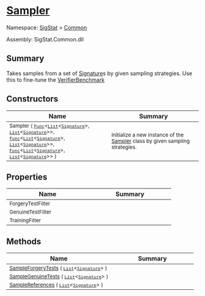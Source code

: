 # [Sampler](./Sampler.md)

Namespace: [SigStat]() > [Common](./README.md)

Assembly: SigStat.Common.dll

## Summary
Takes samples from a set of [Signature](https://github.com/hargitomi97/sigstat/blob/master/docs/md/SigStat/Common/Signature.md)s by given sampling strategies.  Use this to fine-tune the [VerifierBenchmark](https://github.com/hargitomi97/sigstat/blob/master/docs/md/SigStat/Common/VerifierBenchmark.md)

## Constructors

| Name | Summary | 
| --- | --- | 
| <sub>Sampler ( [`Func`](https://docs.microsoft.com/en-us/dotnet/api/System.Func-2)\<[`List`](https://docs.microsoft.com/en-us/dotnet/api/System.Collections.Generic.List-1)\<[`Signature`](./Signature.md)>, [`List`](https://docs.microsoft.com/en-us/dotnet/api/System.Collections.Generic.List-1)\<[`Signature`](./Signature.md)>>, [`Func`](https://docs.microsoft.com/en-us/dotnet/api/System.Func-2)\<[`List`](https://docs.microsoft.com/en-us/dotnet/api/System.Collections.Generic.List-1)\<[`Signature`](./Signature.md)>, [`List`](https://docs.microsoft.com/en-us/dotnet/api/System.Collections.Generic.List-1)\<[`Signature`](./Signature.md)>>, [`Func`](https://docs.microsoft.com/en-us/dotnet/api/System.Func-2)\<[`List`](https://docs.microsoft.com/en-us/dotnet/api/System.Collections.Generic.List-1)\<[`Signature`](./Signature.md)>, [`List`](https://docs.microsoft.com/en-us/dotnet/api/System.Collections.Generic.List-1)\<[`Signature`](./Signature.md)>> )</sub><div style="width: 200px">| <sub>Initialize a new instance of the [Sampler](https://github.com/hargitomi97/sigstat/blob/master/docs/md/SigStat/Common/Sampler.md) class by given sampling strategies.</sub><div style="width: 200px">| <br>


## Properties

| Name | Summary | 
| --- | --- | 
| <sub>ForgeryTestFilter</sub><div style="width: 200px">| <sub></sub><div style="width: 200px">| <br>
| <sub>GenuineTestFilter</sub><div style="width: 200px">| <sub></sub><div style="width: 200px">| <br>
| <sub>TrainingFilter</sub><div style="width: 200px">| <sub></sub><div style="width: 200px">| <br>


## Methods

| Name | Summary | 
| --- | --- | 
| <sub>[SampleForgeryTests](./Methods/Sampler-100663362.md) ( [`List`](https://docs.microsoft.com/en-us/dotnet/api/System.Collections.Generic.List-1)\<[`Signature`](./Signature.md)> )</sub><div style="width: 200px">| <sub></sub><div style="width: 200px">| <br>
| <sub>[SampleGenuineTests](./Methods/Sampler-100663361.md) ( [`List`](https://docs.microsoft.com/en-us/dotnet/api/System.Collections.Generic.List-1)\<[`Signature`](./Signature.md)> )</sub><div style="width: 200px">| <sub></sub><div style="width: 200px">| <br>
| <sub>[SampleReferences](./Methods/Sampler-100663360.md) ( [`List`](https://docs.microsoft.com/en-us/dotnet/api/System.Collections.Generic.List-1)\<[`Signature`](./Signature.md)> )</sub><div style="width: 200px">| <sub></sub><div style="width: 200px">| <br>


